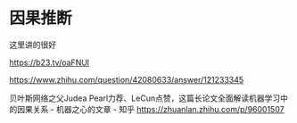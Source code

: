 # 因果推断














这里讲的很好

https://b23.tv/oaFNUl

https://www.zhihu.com/question/42080633/answer/121233345























贝叶斯网络之父Judea Pearl力荐、LeCun点赞，这篇长论文全面解读机器学习中的因果关系 - 机器之心的文章 - 知乎
https://zhuanlan.zhihu.com/p/96001507













